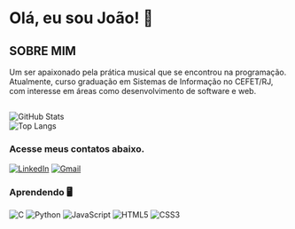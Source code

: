# Olá, eu sou João! 👋
## SOBRE MIM
Um ser apaixonado pela prática musical que se encontrou na programação. Atualmente, curso graduação em Sistemas de Informação no CEFET/RJ, com interesse em áreas como desenvolvimento de software e web.
##
![GitHub Stats](https://github-readme-stats.vercel.app/api?username=joaofroez&theme=transparent&bg_color=8B008B&border_color=30A3DC&show_icons=true&icon_color=30A3DC&title_color=FFFF00&text_color=FFF)  
![Top Langs](https://github-readme-stats-git-masterrstaa-rickstaa.vercel.app/api/top-langs/?username=joaofroez&layout=compact&bg_color=8B008B&border_color=30A3DC&title_color=FFFF00&text_color=FFF)
### Acesse meus contatos abaixo.
[![LinkedIn](https://img.shields.io/badge/LinkedIn-0077B5?style=for-the-badge&logo=linkedin&logoColor=white)](https://www.linkedin.com/in/joaofroez/)
[![Gmail](https://img.shields.io/badge/Gmail-333333?style=for-the-badge&logo=gmail&logoColor=red)](mailto:froes544@gmail.com)
### Aprendendo 🖥️
![C](https://img.shields.io/badge/C-00599C?style=for-the-badge&logo=c&logoColor=white)
![Python](https://img.shields.io/badge/python-3670A0?style=for-the-badge&logo=python&logoColor=ffdd54)
![JavaScript](https://img.shields.io/badge/JavaScript-F7DF1E?style=for-the-badge&logo=javascript&logoColor=black)
![HTML5](https://img.shields.io/badge/HTML5-E34F26?style=for-the-badge&logo=html5&logoColor=white)
![CSS3](https://img.shields.io/badge/CSS3-1572B6?style=for-the-badge&logo=css3&logoColor=white)
